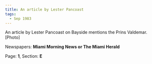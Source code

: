 ```yaml
---  
title: An article by Lester Pancoast  
tags:  
  - Sep 1983  
---  
```

  
An article by Lester Pancoast on Bayside mentions the Prins Valdemar. [Photo]  
  
Newspapers: **Miami Morning News or The Miami Herald**  
  
Page: **1**, Section: **E** 
